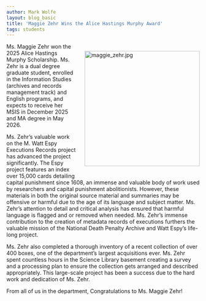 ```yaml
---
author: Mark Wolfe
layout: blog_basic
title: 'Maggie Zehr Wins the Alice Hastings Murphy Award'
tags: students
---
```

  <p></p>
 <p>
  <img alt="maggie_zehr.jpg" class="mt-image-right" height="300" src="{{ site.url }}/posts-img/maggie_zehr.jpg" style="float: right; margin: 20px 0 20px 20px;" width="300"/></p>


 <p>Ms. Maggie Zehr won the 2025 Alice Hastings Murphy Scholarship. Ms. Zehr is a dual degree graduate student, enrolled in the Information Studies (archives and records management track) and English programs, and expects to receive her MSIS in December 2025 and MA degree in May 2026.</p>

 <p>Ms. Zehr’s valuable work on the M. Watt Espy Executions Records project has advanced the project significantly. The Espy project features an index over 15,000 cards detailing capital punishment since 1608, an immense and valuable body of work used by researchers and capital punishment abolitionists. However, these materials in both the original source material and summaries may be offensive or harmful due to the age of its language and subject matter. Ms. Zehr’s attention to detail and critical analysis has ensured that harmful language is flagged and or removed when needed. Ms. Zehr’s immense contribution to the creation of metadata records of executions furthers the valuable mission of the National Death Penalty Archive and Watt Espy’s life-long project. </p>

<p>Ms. Zehr also completed a thorough inventory of a recent collection of over 400 boxes, one of the department’s largest acquisitions ever. Ms. Zehr spent countless hours in the Science Library basement creating a survey and a processing plan to ensure the collection gets arranged and described appropriately. This large-scale project has been a success due to the hard work and dedication of Ms. Zehr. </p>

<p>From all of us in the department, Congratulations to Ms. Maggie Zehr!</p>








